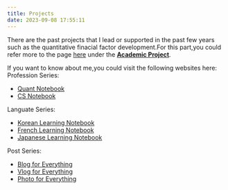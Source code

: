 ```yaml
---
title: Projects
date: 2023-09-08 17:55:11
---
```

There are the past projects that I lead or supported in the past few years such as the quantitative finacial factor development.For this part,you could refer more to the page [here](https://cv.vickyblog.xyz/) under the [**Academic Project**](https://viiicky.notion.site/5eeec5bf608f4afea07d41b82cc1d6d7?v=c0069dfa618f4789b2a5249d931cdf08&pvs=4). 

If you want to know about me,you could visit the following websites here:
Profession Series:
- [Quant Notebook](https://finance-quant-book.netlify.app)
- [CS Notebook](https://cs-book.netlify.app)

Languate Series:
- [Korean Learning Notebook](https://korean-book.netlify.app)
- [French Learning Notebook](https://french-book.netlify.app)
- [Japanese Learning Notebook](https://japanese-book.netlify.app)

Post Series:
- [Blog for Everything](https://vicky-english-post-site.vercel.app/)
- [Vlog for Everything](https://vicky-youtube-video.netlify.app)
- [Photo for Everything](https://vicky-gallery-site.vercel.app/category)